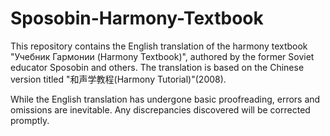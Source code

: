 # Sposobin-Harmony-Textbook
This repository contains the English translation of the harmony textbook "Учебник Гармонии (Harmony Textbook)", authored by the former Soviet educator Sposobin and others. The translation is based on the Chinese version titled "和声学教程(Harmony Tutorial)"(2008). 

While the English translation has undergone basic proofreading, errors and omissions are inevitable. Any discrepancies discovered will be corrected promptly.
